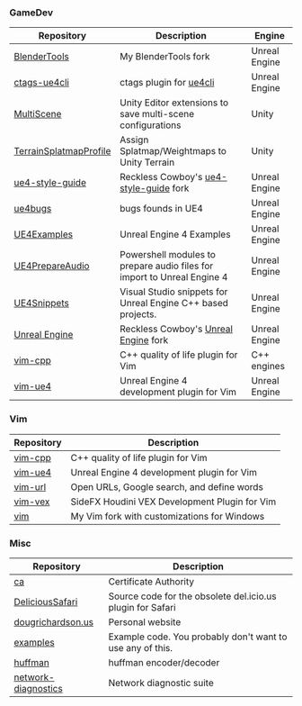 ### GameDev

| Repository | Description | Engine |
| ---------- | ----------- | ------ |
| [BlenderTools](https://github.com/drichardson/BlenderTools/) | My BlenderTools fork | Unreal Engine |
| [ctags-ue4cli](https://github.com/drichardson/ctags-ue4cli) | ctags plugin for [ue4cli](https://github.com/adamrehn/ue4cli) | Unreal Engine |
| [MultiScene](https://github.com/RecklessCowboys/MultiScene) | Unity Editor extensions to save multi-scene configurations | Unity |
| [TerrainSplatmapProfile](https://github.com/RecklessCowboys/TerrainSplatmapProfile) | Assign Splatmap/Weightmaps to Unity Terrain | Unity |
| [ue4-style-guide](https://github.com/RecklessCowboys/ue4-style-guide) | Reckless Cowboy's [ue4-style-guide](https://github.com/Allar/ue4-style-guide) fork | Unreal Engine |
| [ue4bugs](https://github.com/drichardson/ue4bugs) | bugs founds in UE4 | Unreal Engine |
| [UE4Examples](https://github.com/drichardson/UE4Examples) | Unreal Engine 4 Examples | Unreal Engine |
| [UE4PrepareAudio](https://github.com/RecklessCowboys/UE4PrepareAudio) | Powershell modules to prepare audio files for import to Unreal Engine 4 | Unreal Engine |
| [UE4Snippets](https://github.com/RecklessCowboys/UE4Snippets) | Visual Studio snippets for Unreal Engine C++ based projects. | Unreal Engine |
| [Unreal Engine](https://github.com/RecklessCowboys/UnrealEngine) | Reckless Cowboy's [Unreal Engine](https://github.com/EpicGames/UnrealEngine) fork | Unreal Engine |
| [vim-cpp](https://github.com/drichardson/vim-cpp) | C++ quality of life plugin for Vim | C++ engines |
| [vim-ue4](https://github.com/drichardson/vim-ue4) | Unreal Engine 4 development plugin for Vim | Unreal Engine |

### Vim

| Repository | Description |
| ---------- | ----------- |
| [vim-cpp](https://github.com/drichardson/vim-cpp) | C++ quality of life plugin for Vim |
| [vim-ue4](https://github.com/drichardson/vim-ue4) | Unreal Engine 4 development plugin for Vim |
| [vim-url](https://github.com/drichardson/vim-url) | Open URLs, Google search, and define words |
| [vim-vex](https://github.com/drichardson/vim-vex) | SideFX Houdini VEX Development Plugin for Vim |
| [vim](https://github.com/drichardson/vim) | My Vim fork with customizations for Windows |


### Misc

| Repository | Description |
| ---------- | ----------- |
| [ca](https://github.com/drichardson/ca) | Certificate Authority |
| [DeliciousSafari](https://github.com/drichardson/DeliciousSafari) | Source code for the obsolete del.icio.us plugin for Safari |
| [dougrichardson.us](https://github.com/drichardson/dougrichardson.us) | Personal website |
| [examples](https://github.com/drichardson/examples) | Example code. You probably don't want to use any of this. |
| [huffman](https://github.com/drichardson/huffman) | huffman encoder/decoder |
| [network-diagnostics](https://github.com/drichardson/network-diagnostics) | Network diagnostic suite |
